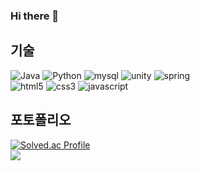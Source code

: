 ### Hi there 👋
## 기술
![Java](https://img.shields.io/badge/Java-007396.svg?&style=for-the-badge&logo=Java&logoColor=white)
![Python](https://img.shields.io/badge/Python-3776AB.svg?&style=for-the-badge&logo=Python&logoColor=white)
![mysql](https://img.shields.io/badge/mysql-4479A1.svg?&style=for-the-badge&logo=mysql&logoColor=white)
![unity](https://img.shields.io/badge/unity-FFFFFF.svg?&style=for-the-badge&logo=unity&logoColor=black)
![spring](https://img.shields.io/badge/spring-6DB33F.svg?&style=for-the-badge&logo=spring&logoColor=white)<br>
![html5](https://img.shields.io/badge/html5-E34F26.svg?&style=for-the-badge&logo=html5&logoColor=white)
![css3](https://img.shields.io/badge/css3-1572B6.svg?&style=for-the-badge&logo=css3&logoColor=white)
![javascript](https://img.shields.io/badge/javascript-F7DF1E.svg?&style=for-the-badge&logo=javascript&logoColor=white)
## 포토폴리오
[![Solved.ac Profile](http://mazassumnida.wtf/api/v2/generate_badge?boj=creeper0809)](https://solved.ac/creeper0809/)<br>
<img src="https://github-readme-stats.vercel.app/api/top-langs/?username=Creeper0809&layout=compact"><br><br>
